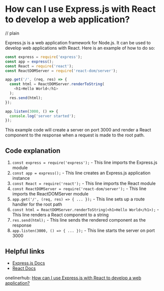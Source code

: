 # How can I use Express.js with React to develop a web application?
// plain

Express.js is a web application framework for Node.js. It can be used to develop web applications with React. Here is an example of how to do so:

```javascript
const express = require('express');
const app = express();
const React = require('react');
const ReactDOMServer = require('react-dom/server');

app.get('/', (req, res) => {
  const html = ReactDOMServer.renderToString(
    <h1>Hello World</h1>
  );
  res.send(html);
});

app.listen(3000, () => {
  console.log('server started');
});
```

This example code will create a server on port 3000 and render a React component to the response when a request is made to the root path.

## Code explanation


1. `const express = require('express');` - This line imports the Express.js module
2. `const app = express();` - This line creates an Express.js application instance
3. `const React = require('react');` - This line imports the React module
4. `const ReactDOMServer = require('react-dom/server');` - This line imports the ReactDOMServer module
5. `app.get('/', (req, res) => { ... });` - This line sets up a route handler for the root path
6. `const html = ReactDOMServer.renderToString(<h1>Hello World</h1>);` - This line renders a React component to a string
7. `res.send(html);` - This line sends the rendered component as the response
8. `app.listen(3000, () => { ... });` - This line starts the server on port 3000

## Helpful links

- [Express.js Docs](https://expressjs.com/en/4x/api.html)
- [React Docs](https://reactjs.org/docs/getting-started.html)

onelinerhub: [How can I use Express.js with React to develop a web application?](https://onelinerhub.com/expressjs/how-can-i-use-express-js-with-react-to-develop-a-web-application)